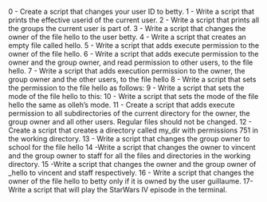 0 - Create a script that changes your user ID to betty.
1 - Write a script that prints the effective userid of the current user.
2 - Write a script that prints all the groups the current user is part of.
3 - Write a script that changes the owner of the file hello to the user betty.
4 - Write a script that creates an empty file called hello.
5 - Write a script that adds execute permission to the owner of the file hello.
6 - Write a script that adds execute permission to the owner and the group owner, and read permission to other users, to the file hello.
7 - Write a script that adds execution permission to the owner, the group owner and the other users, to the file hello
8 - Write a script that sets the permission to the file hello as follows:
9 - Write a script that sets the mode of the file hello to this:
10 - Write a script that sets the mode of the file hello the same as olleh’s mode.
11 - Create a script that adds execute permission to all subdirectories of the current directory for the owner, the group owner and all other users. Regular files should not be changed.
12 - Create a script that creates a directory called my_dir with permissions 751 in the working directory.
13 - Write a script that changes the group owner to school for the file hello
14 -Write a script that changes the owner to vincent and the group owner to staff for all the files and directories in the working directory.
15 -Write a script that changes the owner and the group owner of _hello to vincent and staff respectively.
16 - Write a script that changes the owner of the file hello to betty only if it is owned by the user guillaume.
17- Write a script that will play the StarWars IV episode in the terminal.
